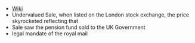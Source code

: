 - [Wiki](https://en.wikipedia.org/wiki/Royal_Mail\#Privatisation)
- Undervalued Sale, when listed on the London stock exchange, the price skyrocketed reflecting that
- Sale saw the pension fund sold to the UK Government
- legal mandate of the royal mail